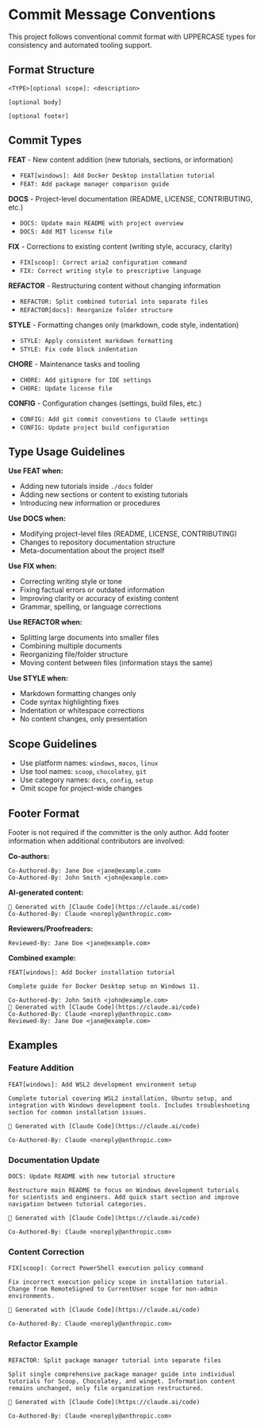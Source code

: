 # Commit Message Conventions

This project follows conventional commit format with UPPERCASE types for consistency and automated tooling support.

## Format Structure

```
<TYPE>[optional scope]: <description>

[optional body]

[optional footer]
```

## Commit Types

**FEAT** - New content addition (new tutorials, sections, or information)
- `FEAT[windows]: Add Docker Desktop installation tutorial`
- `FEAT: Add package manager comparison guide`

**DOCS** - Project-level documentation (README, LICENSE, CONTRIBUTING, etc.)
- `DOCS: Update main README with project overview`
- `DOCS: Add MIT license file`

**FIX** - Corrections to existing content (writing style, accuracy, clarity)
- `FIX[scoop]: Correct aria2 configuration command`
- `FIX: Correct writing style to prescriptive language`

**REFACTOR** - Restructuring content without changing information
- `REFACTOR: Split combined tutorial into separate files`
- `REFACTOR[docs]: Reorganize folder structure`

**STYLE** - Formatting changes only (markdown, code style, indentation)
- `STYLE: Apply consistent markdown formatting`
- `STYLE: Fix code block indentation`

**CHORE** - Maintenance tasks and tooling
- `CHORE: Add gitignore for IDE settings`
- `CHORE: Update license file`

**CONFIG** - Configuration changes (settings, build files, etc.)
- `CONFIG: Add git commit conventions to Claude settings`
- `CONFIG: Update project build configuration`

## Type Usage Guidelines

**Use FEAT when:**
- Adding new tutorials inside `./docs` folder
- Adding new sections or content to existing tutorials
- Introducing new information or procedures

**Use DOCS when:**
- Modifying project-level files (README, LICENSE, CONTRIBUTING)
- Changes to repository documentation structure
- Meta-documentation about the project itself

**Use FIX when:**
- Correcting writing style or tone
- Fixing factual errors or outdated information
- Improving clarity or accuracy of existing content
- Grammar, spelling, or language corrections

**Use REFACTOR when:**
- Splitting large documents into smaller files
- Combining multiple documents
- Reorganizing file/folder structure
- Moving content between files (information stays the same)

**Use STYLE when:**
- Markdown formatting changes only
- Code syntax highlighting fixes
- Indentation or whitespace corrections
- No content changes, only presentation

## Scope Guidelines

- Use platform names: `windows`, `macos`, `linux`
- Use tool names: `scoop`, `chocolatey`, `git`
- Use category names: `docs`, `config`, `setup`
- Omit scope for project-wide changes

## Footer Format

Footer is not required if the committer is the only author. Add footer information when additional contributors are involved:

**Co-authors:**
```
Co-Authored-By: Jane Doe <jane@example.com>
Co-Authored-By: John Smith <john@example.com>
```

**AI-generated content:**
```
🤖 Generated with [Claude Code](https://claude.ai/code)
Co-Authored-By: Claude <noreply@anthropic.com>
```

**Reviewers/Proofreaders:**
```
Reviewed-By: Jane Doe <jane@example.com>
```

**Combined example:**
```
FEAT[windows]: Add Docker installation tutorial

Complete guide for Docker Desktop setup on Windows 11.

Co-Authored-By: John Smith <john@example.com>
🤖 Generated with [Claude Code](https://claude.ai/code)
Co-Authored-By: Claude <noreply@anthropic.com>
Reviewed-By: Jane Doe <jane@example.com>
```

## Examples

### Feature Addition
```
FEAT[windows]: Add WSL2 development environment setup

Complete tutorial covering WSL2 installation, Ubuntu setup, and 
integration with Windows development tools. Includes troubleshooting 
section for common installation issues.

🤖 Generated with [Claude Code](https://claude.ai/code)

Co-Authored-By: Claude <noreply@anthropic.com>
```

### Documentation Update
```
DOCS: Update README with new tutorial structure

Restructure main README to focus on Windows development tutorials
for scientists and engineers. Add quick start section and improve
navigation between tutorial categories.

🤖 Generated with [Claude Code](https://claude.ai/code)

Co-Authored-By: Claude <noreply@anthropic.com>
```

### Content Correction
```
FIX[scoop]: Correct PowerShell execution policy command

Fix incorrect execution policy scope in installation tutorial.
Change from RemoteSigned to CurrentUser scope for non-admin environments.

🤖 Generated with [Claude Code](https://claude.ai/code)

Co-Authored-By: Claude <noreply@anthropic.com>
```

### Refactor Example
```
REFACTOR: Split package manager tutorial into separate files

Split single comprehensive package manager guide into individual
tutorials for Scoop, Chocolatey, and winget. Information content
remains unchanged, only file organization restructured.

🤖 Generated with [Claude Code](https://claude.ai/code)

Co-Authored-By: Claude <noreply@anthropic.com>
```